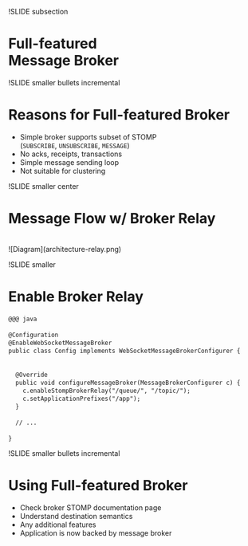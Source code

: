 !SLIDE subsection
# Full-featured<br> Message Broker

!SLIDE smaller bullets incremental
# Reasons for Full-featured Broker

* Simple broker supports subset of STOMP<br>(`SUBSCRIBE`, `UNSUBSCRIBE`, `MESSAGE`)
* No acks, receipts, transactions
* Simple message sending loop
* Not suitable for clustering

!SLIDE smaller center
# Message Flow w/ Broker Relay
<br>
![Diagram](architecture-relay.png)

!SLIDE smaller
# Enable Broker Relay

    @@@ java

    @Configuration
    @EnableWebSocketMessageBroker
    public class Config implements WebSocketMessageBrokerConfigurer {


      @Override
      public void configureMessageBroker(MessageBrokerConfigurer c) {
        c.enableStompBrokerRelay("/queue/", "/topic/");
        c.setApplicationPrefixes("/app");
      }

      // ...

    }

!SLIDE smaller bullets incremental
# Using Full-featured Broker

* Check broker STOMP documentation page
* Understand destination semantics
* Any additional features
* Application is now backed by message broker


